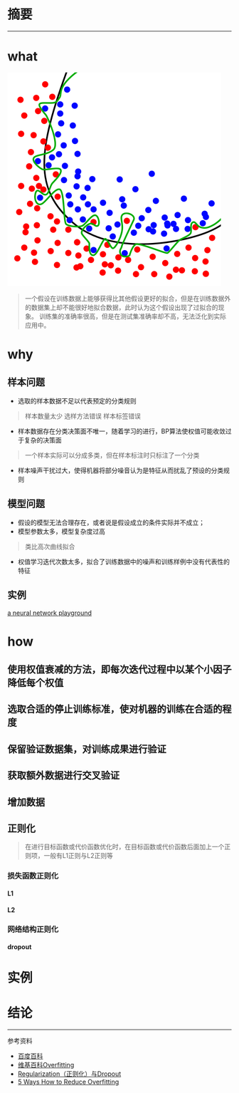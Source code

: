 # 摘要
>

---
# what
![过拟合](md_pic/480px-Overfitting.svg.png)
>一个假设在训练数据上能够获得比其他假设更好的拟合，但是在训练数据外的数据集上却不能很好地拟合数据，此时认为这个假设出现了过拟合的现象。
>训练集的准确率很高，但是在测试集准确率却不高，无法泛化到实际应用中。

# why
## 样本问题
- 选取的样本数据不足以代表预定的分类规则
>样本数量太少
>选样方法错误
>样本标签错误

- 样本数据存在分类决策面不唯一，随着学习的进行，BP算法使权值可能收敛过于复杂的决策面
>一个样本实际可以分成多类，但在样本标注时只标注了一个分类

- 样本噪声干扰过大，使得机器将部分噪音认为是特征从而扰乱了预设的分类规则
## 模型问题
- 假设的模型无法合理存在，或者说是假设成立的条件实际并不成立；
- 模型参数太多，模型复杂度过高
>类比高次曲线拟合
- 权值学习迭代次数太多，拟合了训练数据中的噪声和训练样例中没有代表性的特征
## 实例
[a neural network playground](http://playground.tensorflow.org/#activation=relu&regularization=L1&batchSize=10&dataset=spiral&regDataset=reg-plane&learningRate=0.03&regularizationRate=0&noise=0&networkShape=4,2,2&seed=0.58835&showTestData=false&discretize=false&percTrainData=50&x=true&y=true&xTimesY=true&xSquared=true&ySquared=true&cosX=false&sinX=true&cosY=false&sinY=true&collectStats=false&problem=classification&initZero=false&hideText=false)

# how
## 使用权值衰减的方法，即每次迭代过程中以某个小因子降低每个权值
## 选取合适的停止训练标准，使对机器的训练在合适的程度
## 保留验证数据集，对训练成果进行验证
## 获取额外数据进行交叉验证
## 增加数据
## 正则化
>在进行目标函数或代价函数优化时，在目标函数或代价函数后面加上一个正则项，一般有L1正则与L2正则等
### 损失函数正则化
#### L1
#### L2
### 网络结构正则化
#### dropout
# 实例

# 结论


---
参考资料
- [百度百科](https://baike.baidu.com/item/%E8%BF%87%E6%8B%9F%E5%90%88/3359778?fr=aladdin)
- [维基百科Overfitting](https://en.wikipedia.org/wiki/Overfitting)
- [Regularization（正则化）与Dropout](http://blog.csdn.net/u014696921/article/details/54410166)
- [5 Ways How to Reduce Overfitting](https://www.linkedin.com/pulse/5-ways-how-reduce-overfitting-tomas-nesnidal)